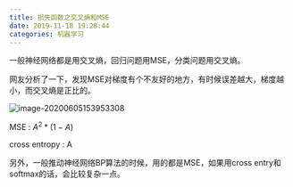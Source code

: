 ```yaml
---
title: 损失函数之交叉熵和MSE
date: 2019-11-18 19:28:44 
categories: 机器学习
---
```




一般神经网络都是用交叉熵，回归问题用MSE，分类问题用交叉熵。

网友分析了一下，发现MSE对梯度有个不友好的地方，有时候误差越大，梯度越小，而交叉熵是正比的。

![image-20200605153953308](https://tva1.sinaimg.cn/large/007S8ZIlly1gfhgeotc0dj30kb0e0wh3.jpg)

MSE : $A^2 * (1-A)$

cross entropy : A

 

另外，一般推动神经网络BP算法的时候，用的都是MSE，如果用cross entry和softmax的话，会比较复杂一点。

 